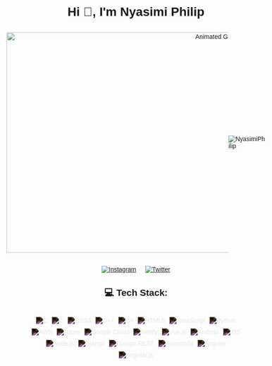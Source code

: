 <!DOCTYPE html>
<html>
<head>

</head>
<body style="font-family: Arial, sans-serif; text-align: center;">
<div style="text-align: center;">
   <h1 style="margin-top: 30px;">Hi 👋, I'm Nyasimi Philip</h1>
</div>

  <div style="display: flex; justify-content: center; align-items: center; margin-top: 30px;">
<img src="https://media.giphy.com/media/lBm4rgtyIPJmywXzLW/giphy.gif" alt="Animated GIF from Giphy" width="1000" height="500" frameBorder="0" />

  <p align="left"> <img src="https://komarev.com/ghpvc/?username=  NyasimiPhilip&label=Profile%20views&color=0e75b6&style=flat" alt="NyasimiPhilip" /> </p>
  </div>

  <div style="margin-top: 30px; display: flex; justify-content: center;">
    <a style="margin: 0 10px;" href="https://instagram.com/_enwai_">
      <img src="https://img.shields.io/badge/Instagram-%23E4405F.svg?logo=Instagram&logoColor=white" alt="Instagram">
    </a>
    <a style="margin: 0 10px;" href="https://twitter.com/Nyasimi0">
      <img src="https://img.shields.io/badge/Twitter-%231DA1F2.svg?logo=Twitter&logoColor=white" alt="Twitter">
    </a>
  </div>

  <h2 style="margin-top: 30px;">💻 Tech Stack:</h2>
  <div style="margin-top: 30px; display: flex; justify-content: center; flex-wrap: wrap;">
   <img style="margin: 5px; filter: invert(100%);" src="https://img.shields.io/badge/c-%2300599C.svg?style=plastic&logo=c&logoColor=white" alt="C">
<img style="margin: 5px; filter: invert(100%);" src="https://img.shields.io/badge/c-%23000000.svg?style=plastic&logo=c&logoColor=white" alt="C">
<img style="margin: 5px; filter: invert(100%);" src="https://img.shields.io/badge/css3-%23000000.svg?style=plastic&logo=css3&logoColor=white" alt="CSS3">
<img style="margin: 5px; filter: invert(100%);" src="https://img.shields.io/badge/c++-%23000000.svg?style=plastic&logo=c%2B%2B&logoColor=white" alt="C++">
<img style="margin: 5px; filter: invert(100%);" src="https://img.shields.io/badge/c%23-%23000000.svg?style=plastic&logo=c-sharp&logoColor=white" alt="C#">
<img style="margin: 5px; filter: invert(100%);" src="https://img.shields.io/badge/html5-%23000000.svg?style=plastic&logo=html5&logoColor=white" alt="HTML5">
<img style="margin: 5px; filter: invert(100%);" src="https://img.shields.io/badge/javascript-%23000000.svg?style=plastic&logo=javascript&logoColor=%23F7DF1E" alt="JavaScript">
<img style="margin: 5px; filter: invert(100%);" src="https://img.shields.io/badge/python-000000?style=plastic&logo=python&logoColor=white" alt="Python">
<img style="margin: 5px; filter: invert(100%);" src="https://img.shields.io/badge/AWS-%23000000.svg?style=plastic&logo=amazon-aws&logoColor=white" alt="AWS">
<img style="margin: 5px; filter: invert(100%);" src="https://img.shields.io/badge/azure-%23000000.svg?style=plastic&logo=azure-devops&logoColor=white" alt="Azure">
<img style="margin: 5px; filter: invert(100%);" src="https://img.shields.io/badge/Google%20Cloud-%23000000.svg?style=plastic&logo=google-cloud&logoColor=white" alt="Google Cloud">
<img style="margin: 5px; filter: invert(100%);" src="https://img.shields.io/badge/netlify-%23000000.svg?style=plastic&logo=netlify&logoColor=#00C7B7" alt="Netlify">
<img style="margin: 5px; filter: invert(100%);" src="https://img.shields.io/badge/vuejs-%23000000.svg?style=plastic&logo=vuedotjs&logoColor=%234FC08D" alt="Vue.js">
<img style="margin: 5px; filter: invert(100%);" src="https://img.shields.io/badge/android-%2320232a.svg?style=plastic&logo=android&logoColor=%23a4c639" alt="Android">
<img style="margin: 5px; filter: invert(100%);" src="https://img.shields.io/badge/IOS-%2320232a.svg?style=plastic&logo=apple&logoColor=white" alt="iOS">
<img style="margin: 5px; filter: invert(100%);" src="https://img.shields.io/badge/node.js-6DA55F?style=plastic&logo=node.js&logoColor=white" alt="Node.js">
<img style="margin: 5px; filter: invert(100%);" src="https://img.shields.io/badge/django-%23000000.svg?style=plastic&logo=django&logoColor=white" alt="Django">
<img style="margin: 5px; filter: invert(100%);" src="https://img.shields.io/badge/DJANGO-REST-ff1709?style=plastic&logo=django&logoColor=white&color=ff1709&labelColor=gray" alt="Django REST">
<img style="margin: 5px; filter: invert(100%);" src="https://img.shields.io/badge/Anaconda-%23000000.svg?style=plastic&logo=anaconda&logoColor=white" alt="Anaconda">
<img style="margin: 5px; filter: invert(100%);" src="https://img.shields.io/badge/angular-%23DD0031.svg?style=plastic&logo=angular&logoColor=white" alt="Angular">
<img style="margin: 5px; filter: invert(100%);" src="https://img.shields.io/badge/angular.js-%23E23237.svg?style=plastic&logo=angularjs&logoColor=white" alt="Angular.js">

  </div>
</body>
</html>
